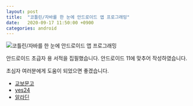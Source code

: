 ```yaml
---
layout: post
title:  "코틀린/자바를 한 눈에 안드로이드 앱 프로그래밍"
date:   2020-09-17 11:50:00 +0900
categories: android
---
```


![코틀린/자바를 한 눈에 안드로이드 앱 프로그래밍](/assets/android-book.gif)

안드로이드 초급자 용 서적을 집필했습니다. 안드로이드 11에 맞추어 작성하였습니다.

초심자 여러분에게 도움이 되었으면 좋겠습니다.

* [교보문고](http://www.kyobobook.co.kr/product/detailViewKor.laf?linkClass=331605&barcode=9788927436904)
* [yes24](http://www.yes24.com/Product/Goods/92559160)
* [알라딘](https://www.aladin.co.kr/shop/wproduct.aspx?ItemId=251241141)

